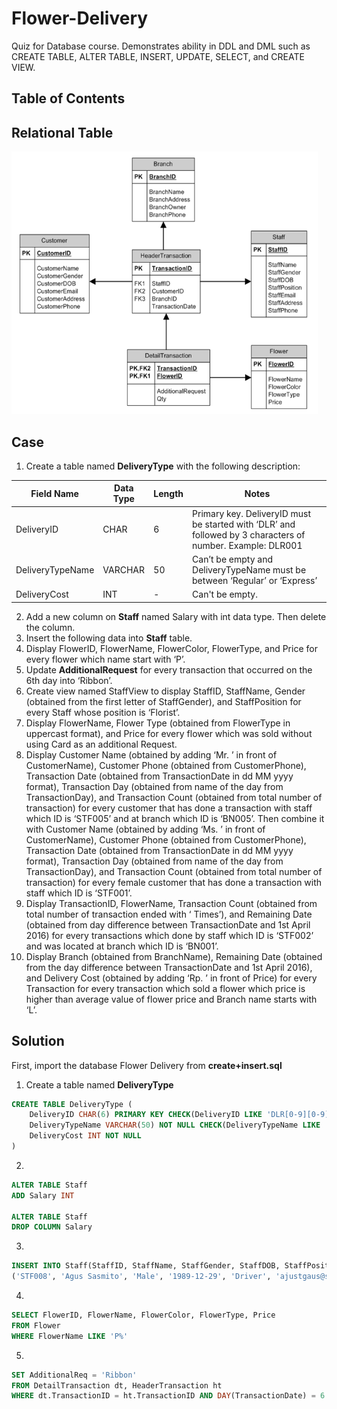 # Flower-Delivery
Quiz for Database course. Demonstrates ability in DDL and DML such as CREATE TABLE, ALTER TABLE, INSERT, UPDATE, SELECT, and CREATE VIEW.

## Table of Contents

## Relational Table
<img src="https://github.com/zahraprivias/Flower-Delivery/blob/main/ERD.PNG" alt="Image" width="490" height="420">  

## Case  
1. Create a table named **DeliveryType** with the following description:  

Field Name | Data Type | Length | Notes  
--- | --- | --- | ---  
DeliveryID | CHAR | 6 | Primary key. DeliveryID  must be started with ‘DLR’ and followed by 3 characters of number. Example: DLR001  
DeliveryTypeName | VARCHAR | 50 | Can’t be empty and DeliveryTypeName must be between ‘Regular’ or ‘Express’  
DeliveryCost | INT | - | Can't be empty.  
2. Add a new column on **Staff** named Salary with int data type. Then delete the column.  
3. Insert the following data into **Staff** table.  
4. Display FlowerID, FlowerName, FlowerColor, FlowerType, and Price for every flower which name start with ‘P’.  
5. Update **AdditionalRequest** for every transaction that occurred on the 6th day into ‘Ribbon’.  
6. Create view named StaffView to display StaffID, StaffName, Gender (obtained from the first letter of StaffGender), and StaffPosition for every Staff whose position is ‘Florist’.  
7. Display FlowerName, Flower Type (obtained from FlowerType in uppercast format), and Price for every flower which was sold without using Card as an additional Request.  
8. Display Customer Name (obtained by adding ‘Mr. ’ in front of CustomerName), Customer Phone (obtained from CustomerPhone), Transaction Date (obtained from TransactionDate in dd MM yyyy format), Transaction Day (obtained from name of the day from TransactionDay), and Transaction Count (obtained from total number of transaction) for every customer that has done a transaction with staff which ID is ‘STF005’ and at branch which ID is ‘BN005’. Then combine it with Customer Name (obtained by adding ‘Ms. ’ in front of CustomerName), Customer Phone (obtained from CustomerPhone), Transaction Date (obtained from TransactionDate in dd MM yyyy format), Transaction Day (obtained from name of the day from TransactionDay), and Transaction Count (obtained from total number of transaction) for every female customer that has done a transaction with staff which ID is ‘STF001’.  
9. Display TransactionID, FlowerName, Transaction Count (obtained from total number of transaction ended with ‘ Times’), and Remaining Date (obtained from day difference between TransactionDate and 1st April 2016) for every transactions which done by staff which ID is ‘STF002’ and was located at branch which ID is ‘BN001’.  
10. Display Branch (obtained from BranchName), Remaining Date (obtained from the day difference between TransactionDate and 1st April 2016), and Delivery Cost (obtained by adding ‘Rp. ’ in front of Price) for every Transaction for every transaction which sold a flower which price is higher than average value of flower price and Branch name starts with ‘L’.  

## Solution
First, import the database Flower Delivery from **create+insert.sql**  

1. Create a table named **DeliveryType**
```sql
CREATE TABLE DeliveryType (
	DeliveryID CHAR(6) PRIMARY KEY CHECK(DeliveryID LIKE 'DLR[0-9][0-9][0-9]'),
	DeliveryTypeName VARCHAR(50) NOT NULL CHECK(DeliveryTypeName LIKE 'Regular' OR DeliveryTypeName LIKE 'Express'),
	DeliveryCost INT NOT NULL
)
```  
2. 
```sql
ALTER TABLE Staff
ADD Salary INT

ALTER TABLE Staff
DROP COLUMN Salary
```  
3. 
```sql
INSERT INTO Staff(StaffID, StaffName, StaffGender, StaffDOB, StaffPosition, StaffEmail, StaffAddress, StaffPhone) VALUES
('STF008', 'Agus Sasmito', 'Male', '1989-12-29', 'Driver', 'ajustgaus@sasa.com', 'Graha Medika Street no 188 Jakarta', '0810178')
```  
4. 
```sql
SELECT FlowerID, FlowerName, FlowerColor, FlowerType, Price
FROM Flower
WHERE FlowerName LIKE 'P%'
```  
5. 
```sql
SET AdditionalReq = 'Ribbon'
FROM DetailTransaction dt, HeaderTransaction ht
WHERE dt.TransactionID = ht.TransactionID AND DAY(TransactionDate) = 6
```

